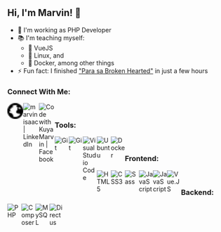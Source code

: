 ## Hi, I'm Marvin! 👋

- 👔 I'm working as PHP Developer
- 📚 I'm teaching myself:
    - 📌 VueJS
    - 📌 Linux, and
    - 📌 Docker, among other things
- ⚡ Fun fact: I finished ["Para sa Broken Hearted"](https://www.goodreads.com/en/book/show/20762809-para-sa-broken-hearted) in just a few hours

### Connect With Me:

[<img align="left" alt="marvinisaac.com" width="36px" src="https://raw.githubusercontent.com/iconic/open-iconic/master/svg/globe.svg" />][website]
[<img align="left" alt="marvinisaac | LinkedIn" width="36px" src="https://cdn.jsdelivr.net/npm/simple-icons@3.5.0/icons/linkedin.svg" />][linkedin]
[<img align="left" alt="Code with Kuya Marvin | Facebook" width="36px" src="https://cdn.jsdelivr.net/npm/simple-icons@3.5.0/icons/facebook.svg" />][tutorial]
<br/>

### Tools:

<img align="left" alt="Git" width="32px" src="https://cdn.jsdelivr.net/npm/simple-icons@3.5.0/icons/git.svg" />
<img align="left" alt="Git" width="32px" src="https://cdn.jsdelivr.net/npm/simple-icons@3.5.0/icons/github.svg" />
<img align="left" alt="Visual Studio Code" width="32px" src="https://cdn.jsdelivr.net/npm/simple-icons@3.5.0/icons/visualstudiocode.svg" />
<img align="left" alt="Ubuntu" width="32px" src="https://cdn.jsdelivr.net/npm/simple-icons@3.5.0/icons/ubuntu.svg" />
<img align="left" alt="Docker" width="32px" src="https://cdn.jsdelivr.net/npm/simple-icons@3.5.0/icons/docker.svg" />
<br/>

### Frontend:

<img align="left" alt="HTML5" width="32px" src="https://cdn.jsdelivr.net/npm/simple-icons@3.5.0/icons/html5.svg" />
<img align="left" alt="CSS3" width="32px" src="https://cdn.jsdelivr.net/npm/simple-icons@3.5.0/icons/css3.svg" />
<img align="left" alt="Sass" width="32px" src="https://cdn.jsdelivr.net/npm/simple-icons@3.5.0/icons/sass.svg" />
<img align="left" alt="JavaScript" width="32px" src="https://cdn.jsdelivr.net/npm/simple-icons@3.5.0/icons/javascript.svg" />
<img align="left" alt="JavaScript" width="32px" src="https://cdn.jsdelivr.net/npm/simple-icons@3.5.0/icons/npm.svg" />
<img align="left" alt="Vue.JS" width="32px" src="https://cdn.jsdelivr.net/npm/simple-icons@3.5.0/icons/vue-dot-js.svg" />
<br/>

### Backend:

<img align="left" alt="PHP" width="32px" src="https://cdn.jsdelivr.net/npm/simple-icons@3.5.0/icons/php.svg" />
<img align="left" alt="Composer" width="32px" src="https://cdn.jsdelivr.net/npm/simple-icons@3.5.0/icons/composer.svg" />
<img align="left" alt="MySQL" width="32px" src="https://cdn.jsdelivr.net/npm/simple-icons@3.5.0/icons/mysql.svg" />
<img align="left" alt="Directus" width="32px" src="https://cdn.jsdelivr.net/npm/simple-icons@3.5.0/icons/directus.svg" />
<br/>

[linkedin]: https://www.linkedin.com/in/marvinisaac/
[tutorial]: https://facebook.com/codewithkuyamarvin
[website]: https://marvinisaac.com
